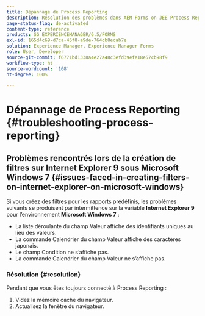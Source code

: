 ```yaml
---
title: Dépannage de Process Reporting
description: Résolution des problèmes dans AEM Forms on JEE Process Reporting
page-status-flag: de-activated
content-type: reference
products: SG_EXPERIENCEMANAGER/6.5/FORMS
exl-id: 165d4c69-d7ca-45f8-a9de-764cb8ecab7e
solution: Experience Manager, Experience Manager Forms
role: User, Developer
source-git-commit: f6771bd1338a4e27a48c3efd39efe18e57cb98f9
workflow-type: ht
source-wordcount: '108'
ht-degree: 100%

---
```


# Dépannage de Process Reporting {#troubleshooting-process-reporting}

## Problèmes rencontrés lors de la création de filtres sur Internet Explorer 9 sous Microsoft Windows 7 {#issues-faced-in-creating-filters-on-internet-explorer-on-microsoft-windows}

Si vous créez des filtres pour les rapports prédéfinis, les problèmes suivants se produisent par intermittence sur la variable **Internet Explorer 9** pour l’environnement **Microsoft Windows 7** :

* La liste déroulante du champ Valeur affiche des identifiants uniques au lieu des valeurs.
* La commande Calendrier du champ Valeur affiche des caractères japonais.
* Le champ Condition ne s’affiche pas.
* La commande Calendrier du champ Valeur ne s’affiche pas.

### Résolution {#resolution}

Pendant que vous êtes toujours connecté à Process Reporting :

1. Videz la mémoire cache du navigateur.
1. Actualisez la fenêtre du navigateur.
